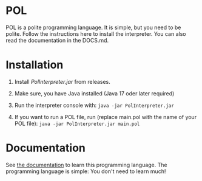 # POL

POL is a polite programming language. It is simple, but you need to be polite. Follow the instructions here to install the interpreter. You can also read the documentation in the DOCS.md.

# Installation

1. Install *PolInterpreter.jar* from releases.

2. Make sure, you have Java installed (Java 17 oder later required)

3. Run the interpreter console with: ```java -jar PolInterpreter.jar```

4. If you want to run a POL file, run (replace main.pol with the name of your POL file): ```java -jar PolInterpreter.jar main.pol```

# Documentation

See [the documentation](DOCS.md) to learn this programming language. The programming language is simple: You don't need to learn much!


